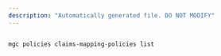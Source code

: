 ```yaml
---
description: "Automatically generated file. DO NOT MODIFY"
---
```


```bash

mgc policies claims-mapping-policies list

```